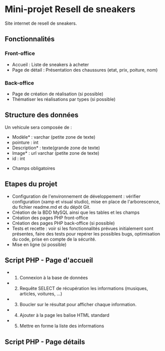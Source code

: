 # Mini-projet Resell de sneakers
 
Site internet de resell de sneakers.
 
## Fonctionnalités
 
### Front-office
- Accueil : Liste de sneakers à acheter
- Page de détail : Présentation des chaussures (etat, prix, poiture, nom)
 
### Back-office
- Page de création de réalisation (si possible)
- Thématiser les réalisations par types (si possible)
 
## Structure des données
 
Un vehicule sera composée de :
 
- Modèle* : varchar (petite zone de texte)
- pointure : int
- Description* : texte(grande zone de texte)
- Image* : url varchar (petite zone de texte)
- id : int
* Champs obligatoires
 
## Etapes du projet
 
- Configuration de l'environnement de développement : vérifier configuration (xamp et visual studio), mise en place de l'arborescence, du fichier readme.md et du dépôt Git.
- Création de la BDD MySQL ainsi que les tables et les champs
- Création des pages PHP front-office
- Création des pages PHP back-office (si possible)
- Tests et recette : voir si les fonctionnalités prévues initialement sont présentes, faire des tests pour repérer les possibles bugs, optimisation du code, prise en compte de la sécurité.
- Mise en ligne (si possible)
 
## Script PHP - Page d'accueil
 
- 1) Connexion à la base de données
- 2) Requête SELECT de récupération les informations (musiques, articles, voitures, ...)
- 3) Boucler sur le résultat pour afficher chaque information.
- 4) Ajouter à la page les balise HTML standard
- 5) Mettre en forme la liste des informations

## Script PHP - Page détails